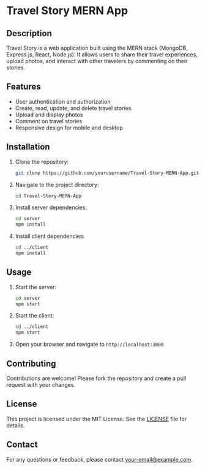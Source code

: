 # Travel Story MERN App

## Description

Travel Story is a web application built using the MERN stack (MongoDB, Express.js, React, Node.js). It allows users to share their travel experiences, upload photos, and interact with other travelers by commenting on their stories.

## Features

- User authentication and authorization
- Create, read, update, and delete travel stories
- Upload and display photos
- Comment on travel stories
- Responsive design for mobile and desktop

## Installation

1. Clone the repository:
    ```bash
    git clone https://github.com/yourusername/Travel-Story-MERN-App.git
    ```
2. Navigate to the project directory:
    ```bash
    cd Travel-Story-MERN-App
    ```
3. Install server dependencies:
    ```bash
    cd server
    npm install
    ```
4. Install client dependencies:
    ```bash
    cd ../client
    npm install
    ```

## Usage

1. Start the server:
    ```bash
    cd server
    npm start
    ```
2. Start the client:
    ```bash
    cd ../client
    npm start
    ```
3. Open your browser and navigate to `http://localhost:3000`

## Contributing

Contributions are welcome! Please fork the repository and create a pull request with your changes.

## License

This project is licensed under the MIT License. See the [LICENSE](LICENSE) file for details.

## Contact

For any questions or feedback, please contact [your-email@example.com](mailto:your-email@example.com).
